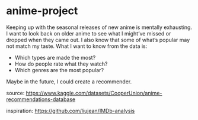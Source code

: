 # anime-project
Keeping up with the seasonal releases of new anime is mentally exhausting. I want to look back on older anime to see what I might’ve missed or dropped when they came out. I also know that some of what’s popular may not match my taste. What I want to know from the data is:

* Which types are made the most?
* How do people rate what they watch?
* Which genres are the most popular?

Maybe in the future, I could create a recommender.

source: https://www.kaggle.com/datasets/CooperUnion/anime-recommendations-database

inspiration: https://github.com/liujean/IMDb-analysis